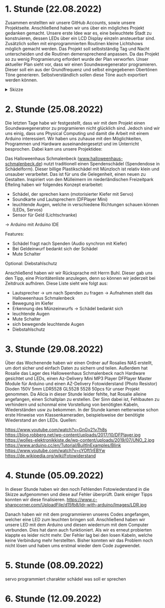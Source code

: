 <h1>
  <bold>1. Stunde (22.08.2022)</bold>
  
  </h1>
  
Zusammen erstellten wir unsere GitHub Accounts, sowie unsere Projektseite. Anschließend haben wir uns über ein mögliches Projekt gedanken gemacht. Unsere erste Idee war es, eine beleuchtete Stadt zu konstruieren, dessen LEDs über ein LCD Display einzeln ansteuerbar sind. Zusätzlich sollen mit einprogrammierten Routinen kleine Lichtshows möglich gemacht werden. Das Projekt soll selbstständig Tag und Nacht unterscheiden und die Routinen demensprechend anpassen.
Da das Projekt so zu wenig Programierung erfordert wurde der Plan verworfen.
Unser aktueller Plan sieht vor, dass wir einen Soundwavegenerator programieren. Dieser soll ein aus der Grundfrequenz und selbst eingegebenen Obertönen Töne generieren. Selbstverständlich sollen diese Töne auch exportiert werden können.

<details>
  <summary>Skizze</summary>
  
  ![](74703F7D-FAD9-4B21-8016-8272D528E488.jpeg)
  
  </details>
 
<h1>
  <bold>2. Stunde (25.08.2022)</bold> 
  
  </h1>

  



Die letzten Tage habe wir festgestellt, dass wir mit dem Projekt einen Soundwavegeneratror zu programieren nicht glücklich sind. Jedoch sind wir uns einig, dass uns Physical Computing und damit die Arbeit mit einem Arduino interessiert. Wir haben uns zuhause mit den Möglichkeiten, Programmen und Hardware  auseinandergesetzt und im Unterricht besprochen. Dabei kam uns unsere Projektidee:

Das Halloweenhaus Schmalenbeck (www.halloweenhaus-schmalenbeck.de) nutzt traditionell einen Spendenschädel (Spendendose in Schädelform). Dieser billige Plastikschädel mit Münzloch ist relativ klein und unsauber verarbeitet.  Das ist für uns die Gelegenheit, einen neuen zu Gestalten. Inspiriert von den Mülleimern im niederländischen Freizeitpark Efteling haben wir folgendes Konzept erarbeitet:

- Schädel, der sprechen kann (motorisierter Kiefer mit Servo)
- Soundkarte und Lautsprechern (DFPlayer Mini)
- leuchtende Augen, welche in verschiedene Richtungen schauen können (LEDs, Servos)
- Sensor für Geld (Lichtschranke)

-> Arduino mit Arduino IDE

Features:
- Schädel fragt nach Spenden (Audio synchron mit Kiefer)
- Bei Geldeinwurf bedankt sich der Schädel
- Mute Schalter

Optional: 
Diebstahlschutz

Anschließend haben wir wir Rücksprache mit Herrn Buhl. Dieser gab uns den Tipp, eine Prioritätenliste anzulegen, denn so können wir jederzeit bei Zeitdruck aufhören. Diese Liste sieht wie folgt aus:

- Lautsprecher -> um nach Spenden zu fragen -> Aufnahmen stellt das Halloweenhaus Schmalenbeck
- Bewegung im Kiefer
- Erkennung des Münzeinwurfs -> Schädel bedankt sich
- leuchtende Augen
- Mute Schalter
- sich bewegende leuchtende Augen
- Diebstahlschutz



<h1>
  <bold>3. Stunde (29.08.2022)</bold> 
  
  </h1>
  
  
  Über das Wochenende haben wir einen Ordner auf Rosalies NAS erstellt, um dort sicher und einfach Daten zu sichern und teilen. Außerdem hat Rosalie das Lager des Halloweenhaus Schmalenbeck nach Hardware gesichtet und LEDs, einen Az-Delivery Mini MP3 Player DFPlayer Master Module für Arduino und einen AZ-Delivery Fotowiderstand (Photo Resistor) Dioden 150V 5mm LDR5528 GL5528 5528 50pcs für unser Projekt genommen.
  Da Alicia in dieser Stunde leider fehlte, hat Rosalie alleine angefangen, einen Schaltplan zu erstellen. Der Sinn dabei ist, Fehlbauten zu verhindern und schonmal eine Vorstellung von benötigten Kabeln, Wiederständen usw zu bekommen. In der Stunde kamen netterweise schon erste Hinweise von Klassenkameraden, beispielsweise der benötigte Wiederstand an den LEDs.
  Quellen:
  
  https://www.youtube.com/watch?v=GnGv21v7h8s
  https://blog.robberg.net/wp-content/uploads/2017/10/DFPlayer.jpg
  https://wolles-elektronikkiste.de/wp-content/uploads/2019/07/UNO_2.jpg
  https://www.arduino.cc/en/Tutorial/BuiltInExamples/Blink
  https://www.youtube.com/watch?v=cYOft1rEBYw
  https://de.wikipedia.org/wiki/Fotowiderstand
  

 
 
 <h1>
  <bold>4. Stunde (05.09.2022)</bold> 
  
  </h1>
  
  In dieser Stunde haben wir den noch Fehlenden Fotowiederstand in die Skizze aufgenommen und diese auf Fehler überprüft. Dank einiger Tipps konnten wir 
  diese finalisieren.
  https://www.c-sharpcorner.com/UploadFile/d15fb8/ldr-with-arduino/Images/LDR.jpg
  
Danach haben wir mit dem programmieren unseres Codes angefangen, welcher eine LED zum leuchten bringen soll. Anschließend haben wir unsere LED mit dem Arduino und diesen wiederrum mit dem Computer verbunden. Dies hat dann auch funktioniert. Als wir es erneut probierten klappte es leider nicht mehr. Der Fehler lag bei den losen Kabeln, welche keine Verbindung mehr herstellten. Bisher konnten wir das Problem noch nicht lösen und haben ums erstmal wieder dem Code zugewendet.

<h1>
  <bold>5. Stunde (08.09.2022)</bold>
     </h1>
  
 servo
 programmiert
 charakter schädel
 was soll er sprechen
 
 
 <h1>
  <bold>6. Stunde (12.09.2022)</bold>
     </h1>
